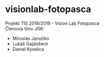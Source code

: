 # visionlab-fotopasca
Projekt TIS 2018/2019 - Vision Lab Fotopasca \
Členovia tímu JGK:
* Miroslav Janočko
* Lukáš Gajdošech
* Daniel Kyselica
